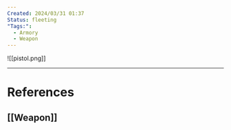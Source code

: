 ```yaml
---
Created: 2024/03/31 01:37
Status: fleeting
"Tags:":
  - Armory
  - Weapon
---
```

![[pistol.png]]

---
# References
## [[Weapon]]